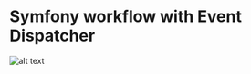 # Symfony workflow with Event Dispatcher


![alt text](https://github.com/shambhu384/symfony-workflow-state-machine/raw/v4/puml_graph2.png)

